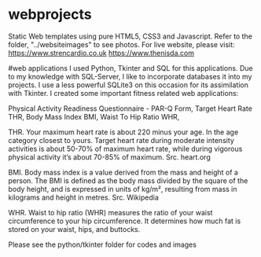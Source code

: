 # webprojects
Static Web templates using pure HTML5, CSS3 and Javascript.
Refer to the folder, "../websiteimages" to see photos.
For live website, please visit:
https://www.strencardio.co.uk
https://www.thenisda.com

#web applications
I used Python, Tkinter and SQL for this applications.
Due to my knowledge with SQL-Server, I like to incorporate databases it into my projects.
I use a less powerful SQLite3 on this occasion for its assimilation with Tkinter.
I created some important fitness related web applications:

Physical Activity Readiness Questionnaire - PAR-Q Form, 
Target Heart Rate THR, 
Body Mass Index BMI, 
Waist To Hip Ratio WHR, 


THR.
Your maximum heart rate is about 220 minus your age. In the age category closest to yours. Target heart rate during moderate intensity activities is about 50-70% of maximum heart rate, while during vigorous physical activity it’s about 70-85% of maximum. Src. heart.org

BMI.
Body mass index is a value derived from the mass and height of a person. The BMI is defined as the body mass divided by the square of the body height, and is expressed in units of kg/m², resulting from mass in kilograms and height in metres. Src. Wikipedia

WHR.
Waist to hip ratio (WHR) measures the ratio of your waist circumference to your hip circumference. It determines how much fat is stored on your waist, hips, and buttocks.

Please see the python/tkinter folder for codes and images
